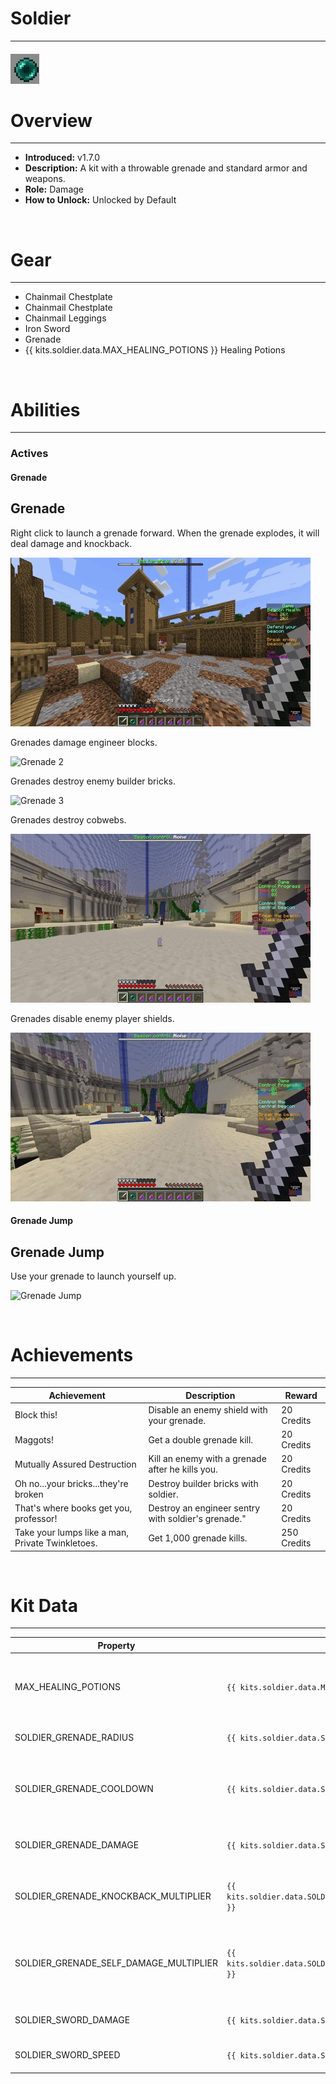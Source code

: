 
# Soldier

***

#### ![soldier-icon](../assets/kits/soldier/soldier-icon.jpg)

# Overview
***
- **Introduced:** v1.7.0
- **Description:** A kit with a throwable grenade and standard armor and weapons.
- **Role:** Damage
- **How to Unlock:** Unlocked by Default

<br />  

# Gear
***
- Chainmail Chestplate
- Chainmail Chestplate
- Chainmail Leggings
- Iron Sword
- Grenade
- {{ kits.soldier.data.MAX_HEALING_POTIONS }} Healing Potions

<br />  

# Abilities
***
### Actives
<!-- tabs:start -->
#### **Grenade**
## Grenade
Right click to launch a grenade forward. When the grenade explodes, it will deal damage and knockback.

![Grenade 1](../assets/kits/soldier/Soldier%20-%20Grenade%20Enemy.gif)

Grenades damage engineer blocks.

![Grenade 2](../assets/kits/soldier/Soldier%20-%20Grenade%20Sentry.gif)

Grenades destroy enemy builder bricks.

![Grenade 3](../assets/kits/soldier/Soldier%20-%20Grenade%20Bricks.gif)

Grenades destroy cobwebs.

![Grenade 4](../assets/kits/soldier/Soldier%20-%20Grenade%20Cobwebs.gif)

Grenades disable enemy player shields.

![Grenade 5](../assets/kits/soldier/Soldier%20-%20Grenade%20Shield.gif)

#### **Grenade Jump**
## Grenade Jump
Use your grenade to launch yourself up.

![Grenade Jump](../assets/kits/soldier/Soldier%20-%20Grenade%20Jump.gif)

<!-- tabs:end -->
<br /> 

# Achievements
***

| Achievement | Description | Reward |
| ----------- | ----------- | ------ |
| Block this! | Disable an enemy shield with your grenade. | 20 Credits |
| Maggots! | Get a double grenade kill. | 20 Credits |
| Mutually Assured Destruction | Kill an enemy with a grenade after he kills you. | 20 Credits |
| Oh no...your bricks...they're broken | Destroy builder bricks with soldier. | 20 Credits |
| That's where books get you, professor! | Destroy an engineer sentry with soldier's grenade." | 20 Credits |
| Take your lumps like a man, Private Twinkletoes. | Get 1,000 grenade kills. | 250 Credits |

<br />  

# Kit Data
***

| Property | Value | Description |
|----------|-------|-------------|
| MAX_HEALING_POTIONS | `{{ kits.soldier.data.MAX_HEALING_POTIONS }}` | Maximum number of healing potions the player can carry. |
| SOLDIER_GRENADE_RADIUS | `{{ kits.soldier.data.SOLDIER_GRENADE_RADIUS }}` | The impact radius of a grenade. |
| SOLDIER_GRENADE_COOLDOWN | `{{ kits.soldier.data.SOLDIER_GRENADE_COOLDOWN }}` | The cooldown, in ticks, of the Grenade ability. |
| SOLDIER_GRENADE_DAMAGE | `{{ kits.soldier.data.SOLDIER_GRENADE_DAMAGE }}` | The base damage of the grenade. |
| SOLDIER_GRENADE_KNOCKBACK_MULTIPLIER | `{{ kits.soldier.data.SOLDIER_GRENADE_KNOCKBACK_MULTIPLIER }}` | The knockback multiplier of Grenade ability. |
| SOLDIER_GRENADE_SELF_DAMAGE_MULTIPLIER | `{{ kits.soldier.data.SOLDIER_GRENADE_SELF_DAMAGE_MULTIPLIER }}` | The self damage multiplier of a grenade when hitting the player. |
| SOLDIER_SWORD_DAMAGE | `{{ kits.soldier.data.SOLDIER_SWORD_DAMAGE }}` | The base damage of the sword. |
| SOLDIER_SWORD_SPEED | `{{ kits.soldier.data.SOLDIER_SWORD_SPEED }}` | The base speed of the sword. |

